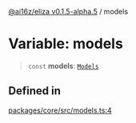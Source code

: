 [@ai16z/eliza v0.1.5-alpha.5](../index.md) / models

# Variable: models

> `const` **models**: [`Models`](../type-aliases/Models.md)

## Defined in

[packages/core/src/models.ts:4](https://github.com/solana-autonomous-agents/Miraya/blob/main/packages/core/src/models.ts#L4)
